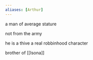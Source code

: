```yaml
---
aliases: [Arthur]
---
```


a man of average stature

not from the army

he is a thive a real robbinhood character

brother of [[Isona]]